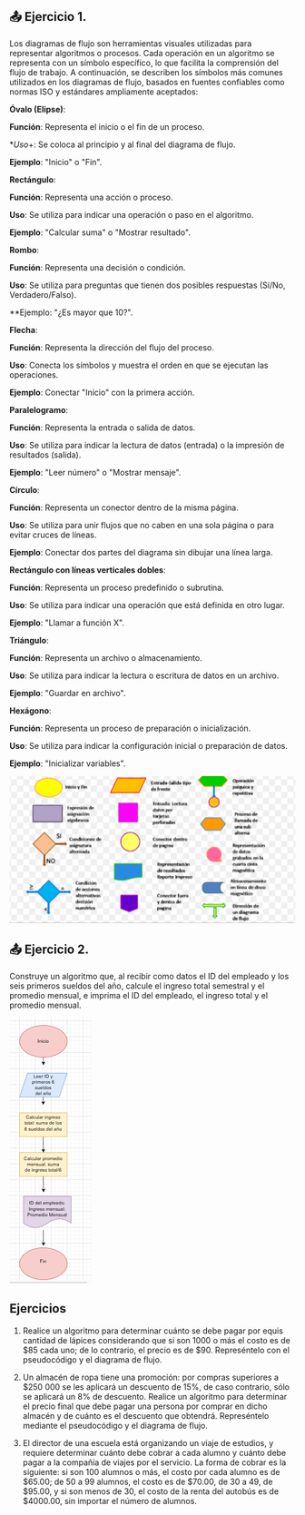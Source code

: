 ## 📤 Ejercicio 1.

Los diagramas de flujo son herramientas visuales utilizadas para representar algoritmos o procesos. Cada operación en un algoritmo se representa con un símbolo específico, lo que facilita la comprensión del flujo de trabajo. A continuación, se describen los símbolos más comunes utilizados en los diagramas de flujo, basados en fuentes confiables como normas ISO y estándares ampliamente aceptados:

**Óvalo (Elipse)**:

**Función**: Representa el inicio o el fin de un proceso.

**Uso*+: Se coloca al principio y al final del diagrama de flujo.

**Ejemplo**: "Inicio" o "Fin".

**Rectángulo**:

**Función**: Representa una acción o proceso.

**Uso**: Se utiliza para indicar una operación o paso en el algoritmo.

**Ejemplo**: "Calcular suma" o "Mostrar resultado".

**Rombo**:

**Función**: Representa una decisión o condición.

**Uso**: Se utiliza para preguntas que tienen dos posibles respuestas (Sí/No, Verdadero/Falso).

**Ejemplo: "¿Es mayor que 10?".

**Flecha**:

**Función**: Representa la dirección del flujo del proceso.

**Uso**: Conecta los símbolos y muestra el orden en que se ejecutan las operaciones.

**Ejemplo**: Conectar "Inicio" con la primera acción.

**Paralelogramo**:

**Función**: Representa la entrada o salida de datos.

**Uso**: Se utiliza para indicar la lectura de datos (entrada) o la impresión de resultados (salida).

**Ejemplo**: "Leer número" o "Mostrar mensaje".

**Círculo**:

**Función**: Representa un conector dentro de la misma página.

**Uso**: Se utiliza para unir flujos que no caben en una sola página o para evitar cruces de líneas.

**Ejemplo**: Conectar dos partes del diagrama sin dibujar una línea larga.

**Rectángulo con líneas verticales dobles**:

**Función**: Representa un proceso predefinido o subrutina.

**Uso**: Se utiliza para indicar una operación que está definida en otro lugar.

**Ejemplo**: "Llamar a función X".

**Triángulo**:

**Función**: Representa un archivo o almacenamiento.

**Uso**: Se utiliza para indicar la lectura o escritura de datos en un archivo.

**Ejemplo**: "Guardar en archivo".

**Hexágono**:

**Función**: Representa un proceso de preparación o inicialización.

**Uso**: Se utiliza para indicar la configuración inicial o preparación de datos.

**Ejemplo**: "Inicializar variables".


![alt text](image-1.png)




## 📤 Ejercicio 2.

Construye un algoritmo que, al recibir como datos el ID del empleado y los seis primeros sueldos del año, calcule el ingreso total semestral y el promedio mensual, e imprima el ID del empleado, el ingreso total y el promedio mensual.

![alt text](image-2.png)





## Ejercicios

1. Realice un algoritmo para determinar cuánto se debe pagar por equis cantidad de lápices considerando que si son 1000 o más el costo es de $85 cada uno; de lo contrario, el precio es de $90. Represéntelo con el pseudocódigo y el diagrama de flujo.


2. Un almacén de ropa tiene una promoción: por compras superiores a $250 000 se les aplicará un descuento de 15%, de caso contrario, sólo se aplicará un 8% de descuento. Realice un algoritmo para determinar el precio final que debe pagar una persona por comprar en dicho almacén y de cuánto es el descuento que obtendrá. Represéntelo mediante el pseudocódigo y el diagrama de flujo.


3. El director de una escuela está organizando un viaje de estudios, y requiere determinar cuánto debe cobrar a cada alumno y cuánto debe pagar a la compañía de viajes por el servicio. La forma de cobrar es la siguiente: si son 100 alumnos o más, el costo por cada alumno es de $65.00; de 50 a 99 alumnos, el costo es de $70.00, de 30 a 49, de $95.00, y si son menos de 30, el costo de la renta del autobús es de $4000.00, sin importar el número de alumnos.



